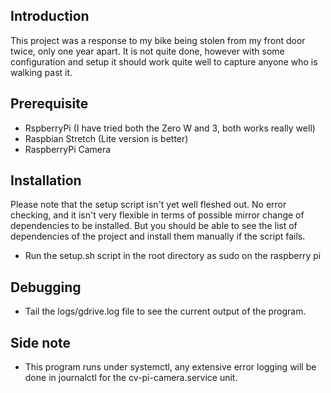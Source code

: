 ## Introduction 
This project was a response to my bike being stolen from my front door twice, only one year apart. It is not quite done, however with some configuration and setup it should work quite well to capture anyone who is walking past it.  

## Prerequisite 
- RspberryPi (I have tried both the Zero W and 3, both works really well) 
- Raspbian Stretch (Lite version is better) 
- RaspberryPi Camera 

## Installation 
Please note that the setup script isn't yet well fleshed out. No error checking, and it isn't very flexible in terms of possible mirror change of dependencies to be installed. But you should be able to see the list of dependencies of the project and install them manually if the script fails.  
- Run the setup.sh script in the root directory as sudo on the raspberry pi 

## Debugging 
- Tail the logs/gdrive.log file to see the current output of the program. 

## Side note
- This program runs under systemctl, any extensive error logging will be done in journalctl for the cv-pi-camera.service unit.
